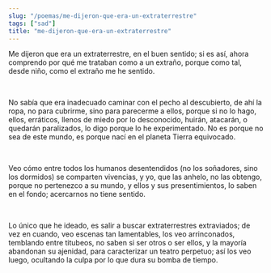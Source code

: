 ```yaml
---
slug: "/poemas/me-dijeron-que-era-un-extraterrestre"
tags: ["sad"]
title: "me-dijeron-que-era-un-extraterrestre"
---
```

Me dijeron que era un extraterrestre, en el buen sentido; si es así, ahora comprendo por qué me trataban como a un extraño, porque como tal, desde niño, como el extraño me he sentido.

&nbsp;

No sabía que era inadecuado caminar con el pecho al descubierto, de ahí la ropa, no para cubrirme, sino para parecerme a ellos, porque si no lo hago, ellos, erráticos, llenos de miedo por lo desconocido, huirán, atacarán, o quedarán paralizados, lo digo porque lo he experimentado. No es porque no sea de este mundo, es porque nací en el planeta Tierra equivocado.

&nbsp;

Veo cómo entre todos los humanos desentendidos (no los soñadores, sino los dormidos) se comparten vivencias, y yo, que las anhelo, no las obtengo, porque no pertenezco a su mundo, y ellos y sus presentimientos, lo saben en el fondo; acercarnos no tiene sentido.

&nbsp;

Lo único que he ideado, es salir a buscar extraterrestres extraviados; de vez en cuando, veo escenas tan lamentables, los veo arrinconados, temblando entre titubeos, no saben si ser otros o ser ellos, y la mayoría abandonan su ajenidad, para caracterizar un teatro perpetuo; así los veo luego, ocultando la culpa por lo que dura su bomba de tiempo.